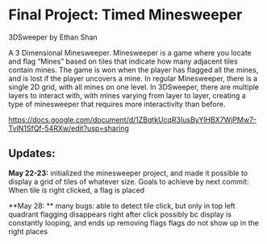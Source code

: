 # Final Project: Timed Minesweeper
3DSweeper by Ethan Shan

A 3 Dimensional Minesweeper. Minesweeper is a game where you locate and flag 
“Mines” based on tiles that indicate how many adjacent tiles contain mines. The game is won when the player has flagged all the mines, and is lost if the player uncovers a mine. In regular Minesweeper, there is a single 2D grid, with all mines on one level. In 3DSweeper, there are multiple layers to interact with, with mines varying from layer to layer, creating a type of minesweeper that requires more interactivity than before.

https://docs.google.com/document/d/1ZBqtkUcqR3IusByYlHBX7WjPMw7-TvlN1SfQf-54RXw/edit?usp=sharing
## Updates:

**May 22-23:** initialized the minesweeper project, and made it possible to display a grid of tiles of whatever size.
Goals to achieve by next commit: When tile is right clicked, a flag is placed

**May 28: ** many bugs:
able to detect tile click, but only in top left quadrant
flagging disappears right after click
possibly bc display is constantly looping, and ends up removing flags
flags do not show up in the right places

